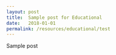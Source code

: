 ```yaml
---
layout: post
title:  Sample post for Educational
date:   2018-01-01
permalink: /resources/educational/test
---
```


Sample post
